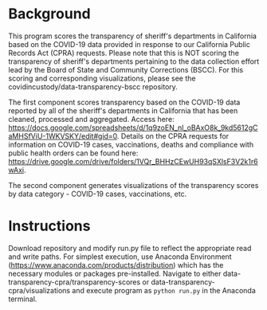 # Background
This program scores the transparency of sheriff's departments in California based on the COVID-19 data provided in response to our California Public Records Act (CPRA) requests. Please note that this is NOT scoring the transparency of sheriff's departments pertaining to the data collection effort lead by the Board of State and Community Corrections (BSCC). For this scoring and corresponding visualizations, please see the covidincustody/data-transparency-bscc repository. 

The first component scores transparency based on the COVID-19 data reported by all of the sheriff's departments in California that has been cleaned, processed and aggregated. Access here: https://docs.google.com/spreadsheets/d/1q9zoEN_nI_oBAxO8k_9kd5612gCaMHSfViU-1WKVSKY/edit#gid=0. Details on the CPRA requests for information on COVID-19 cases, vaccinations, deaths and compliance with public health orders can be found here: https://drive.google.com/drive/folders/1VQr_BHHzCEwUH93qSXlsF3V2k1r6wAxi. 

The second component generates visualizations of the transparency scores by data category - COVID-19 cases, vaccinations, etc. 

# Instructions
Download repository and modify run.py file to reflect the appropriate read and write paths. 
For simplest execution, use Anaconda Environment (https://www.anaconda.com/products/distribution) which has the necessary modules or packages pre-installed. Navigate to either data-transparency-cpra/transparency-scores or data-transparency-cpra/visualizations and execute program as ``python run.py`` in the Anaconda terminal.
